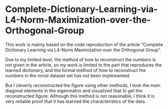# Complete-Dictionary-Learning-via-L4-Norm-Maximization-over-the-Orthogonal-Group

This work is mainly based on the code reproduction of the article “Complete Dictionary Learning via L4-Norm Maximization over the Orthogonal Group”.

Due to my limited level, the method of how to reconstruct the numbers is not given in the article, so my work is limited to the part that reproduces the learned dictionary, and the formal method of how to reconstruct the numbers in the mnist dataset set has not been implemented.

But I cleverly reconstructed the figure using other methods, I took the main diagonal elements in the eigenmatrix and visualized that to get the reconstructed figure. Although this method is not reasonable, I think it is very reliable proof that it has learned the characteristics of the data.

